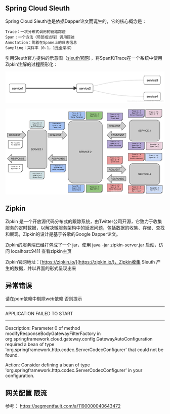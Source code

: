 ## Spring Cloud Sleuth
Spring Cloud Sleuth也是依据Dapper论文而诞生的，它的核心概念是：

```
Trace：一次分布式调用的链路踪迹
Span：一个方法（局部或远程）调用踪迹
Annotation：附着在Spane上的日志信息
Sampling：采样率（0-1，1是全采样）
```
引用Sleuth官方提供的示意图（[sleuth官网](https://cloud.spring.io/spring-cloud-sleuth/2.0.x/multi/multi__introduction.html)），将Span和Trace在一个系统中使用Zipkin注解的过程图形化：

![输入图片说明](../images/oath/sleuth%E9%93%BE%E8%B7%AF%E8%BF%BD%E8%B8%AAimage.png)

![输入图片说明](../images/oath/slethu%E5%AE%98%E7%BD%91image.png)

## Zipkin 

Zipkin 是一个开放源代码分布式的跟踪系统，由Twitter公司开源，它致力于收集服务的定时数据，以解决微服务架构中的延迟问题，包括数据的收集、存储、查找和展现，Zipkin的设计是基于谷歌的Google Dapper论文。

Zipkin的服务端已经打包成了一个 jar，使用 java -jar zipkin-server.jar 启动，访问 localhost:9411 查看zipkin主页

Zipkin官网地址：[https://zipkin.io/](https://zipkin.io/)，Zipkin收集 Sleuth 产生的数据，并以界面的形式呈现出来


## 异常错误
请在pom依赖中剔除web依赖 否则提示
***************************
APPLICATION FAILED TO START
***************************
Description:
Parameter 0 of method modifyResponseBodyGatewayFilterFactory in org.springframework.cloud.gateway.config.GatewayAutoConfiguration required a bean of type 'org.springframework.http.codec.ServerCodecConfigurer' that could not be found.

Action:
Consider defining a bean of type 'org.springframework.http.codec.ServerCodecConfigurer' in your configuration.


## 网关配置 限流
参考： https://segmentfault.com/a/1190000040643472
